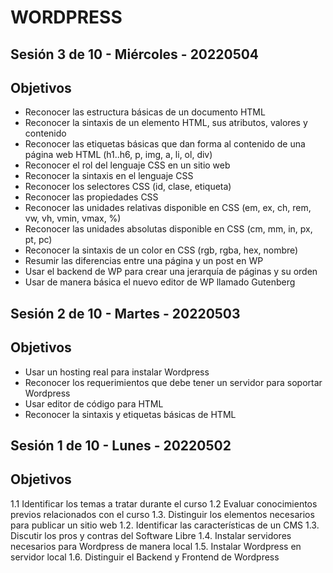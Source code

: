 # WORDPRESS 

## Sesión 3 de 10 - Miércoles - 20220504

Objetivos  
-----------
- Reconocer las estructura básicas de un documento HTML 
- Reconocer la sintaxis de un elemento HTML, sus atributos, valores y contenido 
- Reconocer las etiquetas básicas que dan forma al contenido de una página web HTML (h1..h6, p, img, a, li, ol, div)
- Reconocer el rol del lenguaje CSS en un sitio web 
- Reconocer la sintaxis en el lenguaje CSS 
- Reconocer los selectores CSS (id, clase, etiqueta)
- Reconocer las propiedades CSS 
- Reconocer las unidades relativas disponible en CSS (em, ex, ch, rem, vw, vh, vmin, vmax, %)
- Reconocer las unidades absolutas disponible en CSS (cm, mm, in, px, pt, pc)
- Reconocer la sintaxis de un color en CSS (rgb, rgba, hex, nombre)
- Resumir las diferencias entre una página y un post en WP 
- Usar el backend de WP para crear una jerarquía de páginas y su orden 
- Usar de manera básica el nuevo editor de WP llamado Gutenberg 


## Sesión 2 de 10 - Martes - 20220503

Objetivos 
-----------

- Usar un hosting real para instalar Wordpress 
- Reconocer los requerimientos que debe tener un servidor para soportar Wordpress 
- Usar editor de código para HTML 
- Reconocer la sintaxis y etiquetas básicas de HTML 


## Sesión 1 de 10 - Lunes - 20220502 

Objetivos 
-----------

1.1 Identificar los temas a tratar durante el curso
1.2 Evaluar conocimientos previos relacionados con el curso
1.3. Distinguir los elementos necesarios para publicar un sitio web 
1.2. Identificar las características de un CMS 
1.3. Discutir los pros y contras del Software Libre 
1.4. Instalar servidores necesarios para Wordpress de manera local 
1.5. Instalar Wordpress en servidor local 
1.6. Distinguir el Backend y Frontend de Wordpress 